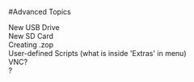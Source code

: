#Advanced Topics

New USB Drive  
New SD Card  
Creating .zop  
User-defined Scripts (what is inside 'Extras' in menu)  
VNC?  
?
